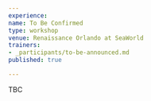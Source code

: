 ```yaml
---
experience:
name: To Be Confirmed
type: workshop
venue: Renaissance Orlando at SeaWorld
trainers:
- _participants/to-be-announced.md
published: true

---
```

TBC
